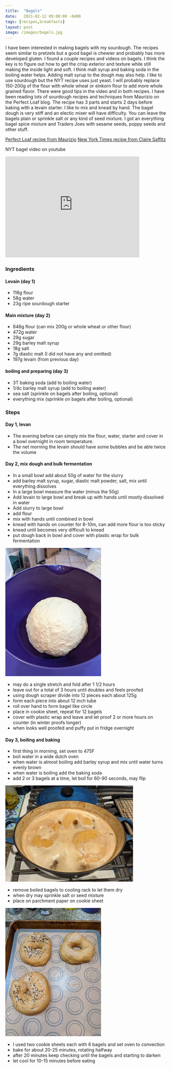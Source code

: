 ```yaml
---
title:  "Bagels"
date:   2021-02-12 09:00:00 -0400
tags: [recipes,breakfasts]
layout: post
image: /images/bagels.jpg
---
```


I have been interested in making bagels with my sourdough.  The recipes seem similar to pretzels but a good bagel is chewier and probably has more 
developed gluten.  I found a couple recipes and videos on bagels.  I think the key is to figure out how to get the crisp exterior and texture while still
making the inside light and soft.  I think malt syrup and baking soda in the boiling water helps.  Adding malt syrup to the dough may also help.  I like to use sourdough but the NYT recipe uses just yeast.  I will probably replace 150-200g of the flour with whole wheat or einkorn flour to add more whole
grained flavor.  There were good tips in the video and in both recipes.  I have been reading lots of sourdough recipes and techniques from Maurizio on the Perfect Loaf blog.  The recipe has 3 parts and starts 2 days before baking with a levain starter.  I like to mix and knead by hand.  The bagel dough is very stiff and an electic mixer will have difficulty.  You can leave the bagels plain or sprinkle salt or any kind of seed mixture.  I got an everything bagel spice mixture and Traders Joes with sesame seeds, poppy seeds and other stuff.

[Perfect Loaf recipe from Maurizio](https://www.theperfectloaf.com/sourdough-bagel/)
[New York Times recipe from Claire Saffitz](https://cooking.nytimes.com/guides/81-how-to-make-bagels?smid=yt-nytfood&smtyp=cur)

NYT bagel video on youtube
<iframe width="420" height="315" src="https://www.youtube.com/embed/8l8BheCDjeA" frameborder="0" allowfullscreen></iframe>


### Ingredients
#### Levain (day 1)
* 116g flour
* 58g water
* 23g ripe sourdough starter

#### Main mixture (day 2)
* 848g flour (can mix 200g or whole wheat or other flour)
* 472g water
* 29g sugar
* 29g barley malt syrup
* 18g salt
* 7g diastic malt (I did not have any and omitted)
* 197g levain (from previous day)


#### boiling and preparing (day 3)
* 3T baking soda (add to boiling water)
* 1/4c barley malt syrup (add to boiling water)
* sea salt (sprinkle on bagels after boiling, optional)
* everything mix (sprinkle on bagels after boiling, optional)

### Steps
#### Day 1, levan
* The evening before can simply mix the flour, water, starter and cover in a bowl overnight in room temperature.  
* The net morning the levain should have some bubbles and be able twice the volume

#### Day 2, mix dough and bulk fermentation
* In a small bowl add about 50g of water for the slurry
* add barley malt syrup, sugar, diastic malt powder, salt, mix until everything dissolves
* In a large bowl measure the water (minus the 50g)
* Add levain to large bowl and break up with hands until mostly dissolved in water
* Add slurry to large bowl
* add flour
* mix with hands until combined in bowl
* knead with hands on counter for 8-10m, can add more flour is too sticky
* knead until becomes very difficult to knead
* put dough back in bowl and cover with plastic wrap for bulk fermentation

![bagel dough after kneading](/images/bagels1.jpg)

* may do a single stretch and fold after 1 1/2 hours
* leave out for a total of 3 hours until doubles and feels proofed
* using dough scraper divide into 12 pieces each about 125g
* form each piece into about 12 inch tube
* roll over hand to form bagel like circle
* place in cookie sheet, repeat for 12 bagels
* cover with plastic wrap and leave and let proof 2 or more hours on counter (in winter proofs longer) 
* when looks well proofed and puffy put in fridge overnight

#### Day 3, boiling and baking
* first thing in morning, set oven to 475F
* boil water in a wide dutch oven
* when water is almost boiling add barley syrup and mix until water turns evenly brown
* when water is boiling add the baking soda
* add 2 or 3 bagels at a time,  let boil for 60-90 seconds, may flip

![boiling bagels in water/barley syrup](/images/bagels2.jpg)

* remove boiled bagels to cooling rack to let them dry
* when dry may sprinkle salt or seed mixture
* place on parchment paper on cookie sheet

![bagels after boiling before baking](/images/bagels3.jpg)

* I used two cookie sheets each with 6 bagels and set oven to convection
* bake for about 20-25 minutes, rotating halfway
* after 20 minutes keep checking until the bagels and starting to darken
* let cool for 10-15 minutes before eating